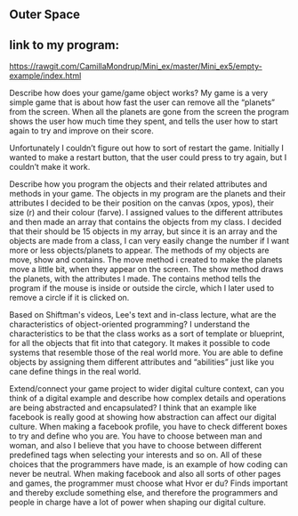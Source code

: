 ## Outer Space

## link to my program: 
https://rawgit.com/CamillaMondrup/Mini_ex/master/Mini_ex5/empty-example/index.html


Describe how does your game/game object works?
My game is a very simple game that is about how fast the user can remove all the “planets” from the screen. When all the planets are gone from the screen the program shows the user how much time they spent, and tells the user how to start again to try and improve on their score. 

Unfortunately I couldn’t figure out how to sort of restart the game. Initially I wanted to make a restart button, that the user could press to try again, but I couldn’t make it work. 

Describe how you program the objects and their related attributes and methods in your game.
The objects in my program are the planets and their attributes I decided to be their position on the canvas (xpos, ypos), their size (r) and their colour (farve). I assigned values to the different attributes and then made an array that contains the objects from my class. I decided that their should be 15 objects in my array, but since it is an array and the objects are made from a class, I can very easily change the number if I want more or less objects/planets to appear. 
The methods of my objects are move, show and contains. The move method i created to make the planets move a little bit, when they appear on the screen. The show method draws the planets, with the attributes I made. The contains method tells the program if the mouse is inside or outside the circle, which I later used to remove a circle if it is clicked on.

Based on Shiftman's videos, Lee's text and in-class lecture, what are the characteristics of object-oriented programming?
I understand the characteristics to be that the class works as a sort of template or blueprint, for all the objects that fit into that category. It makes it possible to code systems that resemble those of the real world more. You are able to define objects by assigning them different attributes and “abilities” just like you cane define things in the real world. 


Extend/connect your game project to wider digital culture context, can you think of a digital example and describe how complex details and operations are being abstracted and encapsulated?
I think that an example like facebook is really good at showing how abstraction can affect our digital culture. When making a facebook profile, you have to check different boxes to try and define who you are. You have to choose between man and woman, and also I believe that you have to choose between different predefined tags when selecting your interests and so on. All of these choices that the programmers have made, is an example of how coding can never be neutral. When making facebook and also all sorts of other pages and games, the programmer must choose what Hvor er du?  Finds important and thereby exclude something else, and therefore the programmers and people in charge have a lot of power when shaping our digital culture.  
